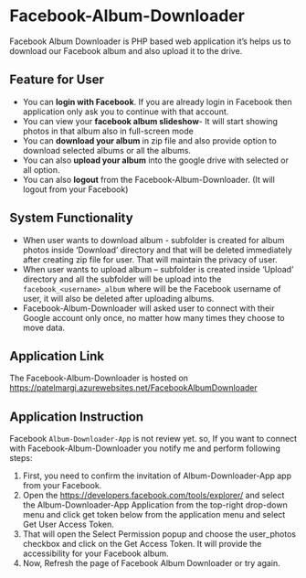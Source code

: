 # Facebook-Album-Downloader
Facebook Album Downloader is PHP based web application it’s helps us to download our Facebook album and also upload it to the drive.
## Feature for User
* You can **login with Facebook**. If you are already login in Facebook then application only ask you to continue with that account.
* You can view your **facebook album slideshow**- It will start showing photos in that album also in full-screen mode
* You can **download your album** in zip file and also provide option to download selected albums or all the albums.
* You can also **upload your album** into the google drive with selected or all option.
* You can also **logout** from the Facebook-Album-Downloader. (It will logout from your Facebook)
## System Functionality
* When user wants to download album - subfolder is created for album photos inside ‘Download’ directory and that will be deleted immediately after creating zip file for user. That will maintain the privacy of user.
* When user wants to upload album – subfolder is created inside ‘Upload’ directory and all the subfolder will be upload into the `facebook_<username>_album` where <username> will be the Facebook username of user, it will also be deleted after uploading albums.
* Facebook-Album-Downloader will asked user to connect with their Google account only once, no matter how many times they choose to move data.
## Application Link
The Facebook-Album-Downloader is hosted on https://patelmargi.azurewebsites.net/FacebookAlbumDownloader
## Application Instruction
Facebook `Album-Downloader-App` is not review yet. so, If you want to connect with Facebook-Album-Downloader you notify me and perform following steps:
1. First, you need to confirm the invitation of Album-Downloader-App app from your Facebook.
2. Open the https://developers.facebook.com/tools/explorer/ and select the Album-Downloader-App Application from the top-right drop-down menu and click get token below from the application menu and select Get User Access Token.
3. That will open the Select Permission popup and choose the user_photos checkbox and click on the Get Access Token. It will provide the accessibility for your Facebook album.
4. Now, Refresh the page of Facebook Album Downloader or try again.

